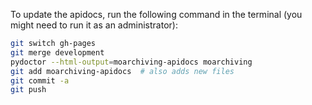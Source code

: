 To update the apidocs, run the following command in the terminal (you might need to run it as an administrator):
```bash
git switch gh-pages
git merge development
pydoctor --html-output=moarchiving-apidocs moarchiving
git add moarchiving-apidocs  # also adds new files
git commit -a
git push
```
